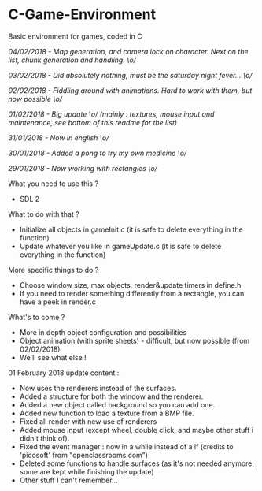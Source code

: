 # C-Game-Environment
Basic environment for games, coded in C

*04/02/2018 - Map generation, and camera lock on character. Next on the list, chunk generation and handling. \o/*

*03/02/2018 - Did absolutely nothing, must be the saturday night fever... \o/*

*02/02/2018 - Fiddling around with animations. Hard to work with them, but now possible \o/*

*01/02/2018 - Big update \o/ (mainly : textures, mouse input and maintenance, see bottom of this readme for the list)*

*31/01/2018 - Now in english \o/*

*30/01/2018 - Added a pong to try my own medicine \o/*

*29/01/2018 - Now working with rectangles \o/*

What you need to use this ?
- SDL 2


What to do with that ?
- Initialize all objects in gameInit.c (it is safe to delete everything in the function)
- Update whatever you like in gameUpdate.c (it is safe to delete everything in the function)


More specific things to do ?
- Choose window size, max objects, render&update timers in define.h
- If you need to render something differently from a rectangle, you can have a peek in render.c


What's to come ?
- More in depth object configuration and possibilities
- Object animation (with sprite sheets) - difficult, but now possible (from 02/02/2018)
- We'll see what else !



01 February 2018 update content :
- Now uses the renderers instead of the surfaces.
- Added a structure for both the window and the renderer.
- Added a new object called background so you can add one.
- Added new function to load a texture from a BMP file.
- Fixed all render with new use of renderers
- Added mouse input (except wheel, double click, and maybe other stuff i didn't think of).
- Fixed the event manager : now in a while instead of a if (credits to 'picosoft' from "openclassrooms.com")
- Deleted some functions to handle surfaces (as it's not needed anymore, some are kept while finishing the update)
- Other stuff I can't remember...
